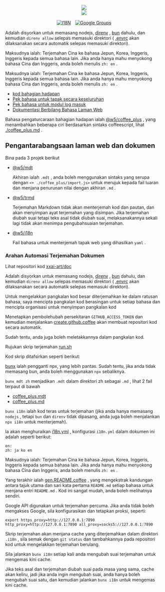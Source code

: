 <p align="center"><a href="https://xxai.art"><img src="https://cdn.jsdelivr.net/gh/xxai-art/doc/logo.svg"/></a><br/><a href="https://xxai.art"><img src="https://cdn.jsdelivr.net/gh/xxai-art/doc/xxai.svg"/></a></p><p align="center"><a href="https://github.com/xxai-art/doc#readme"><img alt="I18N" src="https://cdn.jsdelivr.net/gh/wactax/img/t.svg"/></a>　<a href="https://groups.google.com/u/0/g/xxai-art"><img alt="Google Groups" src="https://cdn.jsdelivr.net/gh/wactax/img/g-groups.svg"/></a></p>

Adalah disyorkan untuk memasang nodejs, [direnv](https://direnv.net) , [bun](https://github.com/oven-sh/bun) dahulu, dan kemudian `direnv allow` selepas memasuki direktori ( [.envrc](https://github.com/xxai-art/doc/blob/main/.envrc) akan dilaksanakan secara automatik selepas memasuki direktori).

Maksudnya ialah: Terjemahan Cina ke bahasa Jepun, Korea, Inggeris, Inggeris kepada semua bahasa lain. Jika anda hanya mahu menyokong bahasa Cina dan Inggeris, anda boleh menulis `zh: en` .

Maksudnya ialah: Terjemahan Cina ke bahasa Jepun, Korea, Inggeris, Inggeris kepada semua bahasa lain. Jika anda hanya mahu menyokong bahasa Cina dan Inggeris, anda boleh menulis `zh: en` .

* [kod bahagian hadapan](https://github.com/xxai-art/web)
* [Pek bahasa untuk tapak secara keseluruhan](https://github.com/xxai-art/web/tree/main/i18n)
* [Pek bahasa untuk modul log masuk](https://github.com/wacpkg/user/tree/main/ui.i18n)
* [Dokumentasi Berbilang Bahasa Laman Web](https://github.com/xxai-doc)

Bahasa pengaturcaraan bahagian hadapan ialah [@w5/coffee_plus](http://npmjs.com/@w5/coffee_plus) , yang menambahkan beberapa ciri berdasarkan sintaks coffeescript, lihat [./coffee_plus.md](./coffee_plus.md) .

## Pengantarabangsaan laman web dan dokumen

Bina pada 3 projek berikut

* [@w5/mdt](https://www.npmjs.com/package/@w5/mdt)

  Akhiran ialah `.mdt` , anda boleh menggunakan sintaks yang serupa dengan `<+ ./coffee_plus/import.js>` untuk merujuk kepada fail luaran dan menjana penurunan nilai dengan akhiran `.md` .

* [@w5/trmd](https://www.npmjs.com/package/@w5/trmd)

  Terjemahan Markdown tidak akan menterjemah kod dan pautan, dan akan menyimpan ayat terjemahan yang disimpan. Jika terjemahan diubah suai tetapi teks asal tidak diubah suai, melaksanakannya sekali lagi tidak akan menimpa pengubahsuaian terjemahan.

* [@w5/i18n](https://www.npmjs.com/package/@w5/i18n)

  Fail bahasa untuk menterjemah tapak web yang dihasilkan `yaml` .

### Arahan Automasi Terjemahan Dokumen

Lihat repositori kod [xxai-art/doc](https://github.com/xxai-art/doc)

Adalah disyorkan untuk memasang nodejs, [direnv](https://direnv.net) , [bun](https://github.com/oven-sh/bun) dahulu, dan kemudian `direnv allow` selepas memasuki direktori ( [.envrc](https://github.com/xxai-art/doc/blob/main/.envrc) akan dilaksanakan secara automatik selepas memasuki direktori).

Untuk mengelakkan pangkalan kod besar diterjemahkan ke dalam ratusan bahasa, saya mencipta pangkalan kod berasingan untuk setiap bahasa dan mencipta organisasi untuk menyimpan pangkalan kod

Menetapkan pembolehubah persekitaran `GITHUB_ACCESS_TOKEN` dan kemudian menjalankan [create.github.coffee](https://github.com/xxai-art/doc/blob/main/create.github.coffee) akan membuat repositori kod secara automatik.

Sudah tentu, anda juga boleh meletakkannya dalam pangkalan kod.

Rujukan skrip terjemahan [run.sh](https://github.com/xxai-art/doc/blob/main/run.sh)

Kod skrip ditafsirkan seperti berikut:

[bunx](https://bun.sh/docs/cli/bunx) ialah pengganti npx, yang lebih pantas. Sudah tentu, jika anda tidak memasang bun, anda boleh menggunakan `npx` sebaliknya.

`bunx mdt zh` menjadikan `.mdt` dalam direktori zh sebagai `.md` , lihat 2 fail terpaut di bawah

* [coffee_plus.mdt](https://github.com/xxai-doc/zh/blob/main/coffee_plus.mdt)
* [coffee_plus.md](https://github.com/xxai-doc/zh/blob/main/coffee_plus.md)

`bunx i18n` ialah kod teras untuk terjemahan (jika anda hanya memasang `nodejs` , tetapi `bun` dan `direnv` tidak dipasang, anda juga boleh menjalankan `npx i18n` untuk menterjemah).

Ia akan menghuraikan [i18n.yml](https://github.com/xxai-art/doc/blob/main/i18n.yml) , konfigurasi `i18n.yml` dalam dokumen ini adalah seperti berikut:

```
en:
zh: ja ko en
```

Maksudnya ialah: Terjemahan Cina ke bahasa Jepun, Korea, Inggeris, Inggeris kepada semua bahasa lain. Jika anda hanya mahu menyokong bahasa Cina dan Inggeris, anda boleh menulis `zh: en` .

Yang terakhir ialah [gen.README.coffee](https://github.com/xxai-art/doc/blob/main/gen.README.coffee) , yang mengekstrak kandungan antara tajuk utama dan sari kata pertama `README.md` setiap bahasa untuk menjana entri `README.md` . Kod ini sangat mudah, anda boleh melihatnya sendiri.

Google API digunakan untuk terjemahan percuma. Jika anda tidak boleh mengakses Google, sila konfigurasikan dan tetapkan proksi, seperti:

```
export https_proxy=http://127.0.0.1:7890 http_proxy=http://127.0.0.1:7890 all_proxy=socks5://127.0.0.1:7890
```

Skrip terjemahan akan menjana cache yang diterjemahkan dalam direktori `.i18n` , sila semak dengan `git status` dan tambahkannya pada repositori kod untuk mengelakkan terjemahan berulang.

Sila jalankan `bunx i18n` setiap kali anda mengubah suai terjemahan untuk mengemas kini cache.

Jika teks asal dan terjemahan diubah suai pada masa yang sama, cache akan keliru, jadi jika anda ingin mengubah suai, anda hanya boleh mengubah suai satu, dan kemudian jalankan `bunx i18n` untuk mengemas kini cache.
